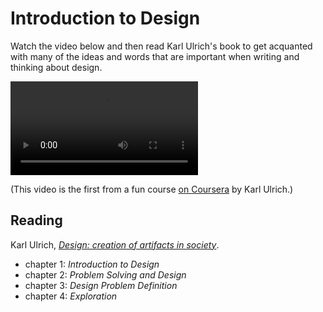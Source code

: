 # Introduction to Design

Watch the video below and then read Karl Ulrich's book to get acquanted with many of the ideas and words that are important when writing and thinking about design.

![videoplayer](http://d396qusza40orc.cloudfront.net/design/recoded_videos%2F1a.%20What%20is%20Design-sep2012%20%5B3e88bfde%5D%20.mp4)

(This video is the first from a fun course [on Coursera](https://www.coursera.org/course/design) by Karl Ulrich.)

## Reading

Karl Ulrich, [*Design: creation of artifacts in society*](http://opim.wharton.upenn.edu/~ulrich/designbook.html).

* chapter 1: *Introduction to Design*
* chapter 2: *Problem Solving and Design*
* chapter 3: *Design Problem Definition*
* chapter 4: *Exploration*
